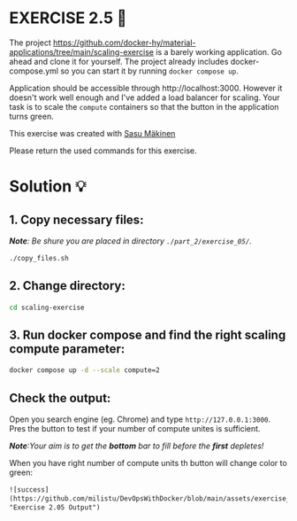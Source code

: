 # EXERCISE 2.5 🤔
The project https://github.com/docker-hy/material-applications/tree/main/scaling-exercise is a barely working application. Go ahead and clone it for yourself. The project already includes docker-compose.yml so you can start it by running `docker compose up`.

Application should be accessible through http://localhost:3000. However it doesn't work well enough and I've added a load balancer for scaling. Your task is to scale the `compute` containers so that the button in the application turns green.

This exercise was created with [Sasu Mäkinen](https://github.com/sasumaki)

Please return the used commands for this exercise.

# Solution 💡

## 1. Copy necessary files:
_**Note**: Be shure you are placed in directory `./part_2/exercise_05/`._

```bash
./copy_files.sh
```

## 2. Change directory:

```bash
cd scaling-exercise 
```

## 3. Run docker compose and find the right scaling compute parameter:
```bash
docker compose up -d --scale compute=2
``` 

## Check the output:
Open you search engine (eg. Chrome) and type `http://127.0.0.1:3000`.
Pres the button to test if your number of compute unites is sufficient.

_**Note**:Your aim is to get the **bottom** bar to fill before the **first** depletes!_

When you have right number of compute units th button will change color to green:

    ![success](https://github.com/milistu/DevOpsWithDocker/blob/main/assets/exercise_2_5_output.png "Exercise 2.05 Output")
